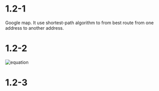 # 1.2-1
Google map. It use shortest-path algorithm to from best route from one address to another address.

# 1.2-2
![equation](https://latex.codecogs.com/svg.latex?\begin{align*}&space;8n^2&space;&=&space;64n&space;\lg{n}&space;\\&space;n&space;&=&space;8\lg{n}&space;\\&space;n&space;&\approx&space;43.55&space;\end{align*})

# 1.2-3

